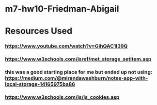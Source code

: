 # m7-hw10-Friedman-Abigail
# Resources Used
### https://www.youtube.com/watch?v=GihQAC1I39Q
### https://www.w3schools.com/jsref/met_storage_setitem.asp
### this was a good starting place for me but ended up not using: https://medium.com/@mirandawashburn/notes-app-with-local-storage-14165975ba86
### https://www.w3schools.com/js/js_cookies.asp 